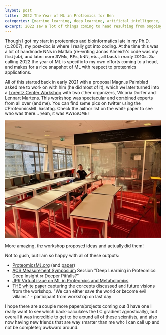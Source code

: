 ```yaml
---
layout: post
title:  2022 The Year of ML in Proteomics for Ben
categories: [machine learning, deep learning, artificial intelligence, synthetic data, Lorentz Center]
excerpt: 2022 saw a lot of things coming to head resulting from ongoing projects with Magnus Palmblad, and together they are a pretty cool snapshot of where ML stands in proteomics. Probably already old as I write this. 
---
```



Though I got my start in proteomics and bioinformatics late in my Ph.D. (c.2007), my post-doc is where I really got into coding. At the time this was a lot of handmade NNs in Matlab (re-writing Jonas Almeida's code was my first job), and later more SVMs, RFs, kNN, etc., all back in early 2010s. So calling 2022 the year of ML is specific to my own efforts coming to a head, and makes for a nice snapshot of ML with respect to proteomics applications.


All of this started back in early 2021 with a proposal Magnus Palmblad asked me to work on with him (he did most of it), which we later turned into a [Lorentz Center Workshop](https://www.lorentzcenter.nl/proteomics-and-machine-learning.html) with two other organizers, Viktoria Dorfer and Lennart Martens. This workshop was spectacular and combined experts from all over (and me). You can find some pics on twitter using the #ProteomicsML hashtag. Check the author list on the white paper to see who was there... yeah, it was AWESOME!


![Magnus at Lorentz Center](/images/magnusLorentz2022.jpg)


More amazing, the workshop proposed ideas and actually did them!


Not to gush, but I am so happy with all of these outputs:
- [ProteomicsML.org](https://proteomicsml.org/) (and [paper](https://pubs.acs.org/doi/10.1021/acs.jproteome.2c00629))
- [ACS Measurement Symposium](https://symposium.acs.org/2022/innovations/) Session "Deep Learning in Proteomics: Deep Insight or Deeper Pitfalls?"
- [JPR Virtual issue on ML in Proteomics and Metabolomics](https://pubs.acs.org/page/vi/machine-learning-omics?ref=vi_collection)
- [THE white paper](https://pubs.acs.org/doi/10.1021/acs.jproteome.2c00711) capturing the concepts discussed and future visions from the workshop. "We can either save the world or become evil villains." - participant from workshop on last day


I hope there are a couple more papers/projects coming out (I have one I really want to see which back-calculates the LC gradient agnostically), but overall it was incredible to get to be around all of these scientists, and also now having new friends that are way smarter than me who I can call up and not be completely awkward  around.

 

&nbsp;  
&nbsp;  
&nbsp;  
